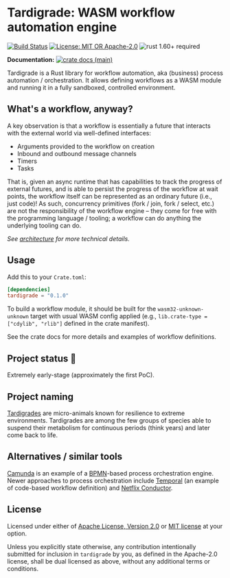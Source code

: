 # Tardigrade: WASM workflow automation engine

[![Build Status](https://github.com/slowli/tardigrade/workflows/CI/badge.svg?branch=main)](https://github.com/slowli/tardigrade/actions)
[![License: MIT OR Apache-2.0](https://img.shields.io/badge/License-MIT%2FApache--2.0-blue)](https://github.com/slowli/tardigrade#license)
![rust 1.60+ required](https://img.shields.io/badge/rust-1.60+-blue.svg?label=Required%20Rust)

**Documentation:**
[![crate docs (main)](https://img.shields.io/badge/main-yellow.svg?label=docs)](https://slowli.github.io/tardigrade/tardigrade/)

Tardigrade is a Rust library for workflow automation, aka (business) process 
automation / orchestration. It allows defining workflows as a WASM module and running it
in a fully sandboxed, controlled environment.

## What's a workflow, anyway?

A key observation is that a workflow is essentially a future that interacts with the external
world via well-defined interfaces:

- Arguments provided to the workflow on creation
- Inbound and outbound message channels
- Timers
- Tasks

That is, given an async runtime that has capabilities to track the progress of external
futures, and is able to persist the progress of the workflow at wait points, 
the workflow itself can be represented as an ordinary future (i.e., just code)!
As such, concurrency primitives (fork / join, fork / select, etc.)
are not the responsibility of the workflow engine – they come for free with
the programming language / tooling; a workflow can do anything the underlying tooling can do.

*See [architecture](ARCHITECTURE.md) for more technical details.*

## Usage

Add this to your `Crate.toml`:

```toml
[dependencies]
tardigrade = "0.1.0"
```

To build a workflow module, it should be built for the `wasm32-unknown-unknown` target
with usual WASM config applied (e.g., `lib.crate-type = ["cdylib", "rlib"]` defined
in the crate manifest).

See the crate docs for more details and examples of workflow definitions.

## Project status 🚧

Extremely early-stage (approximately the first PoC).

## Project naming

[Tardigrades](https://en.wikipedia.org/wiki/Tardigrade) are micro-animals
known for resilience to extreme environments. Tardigrades are among the few
groups of species able to suspend their metabolism for continuous periods
(think years) and later come back to life.

## Alternatives / similar tools

[Camunda] is an example of a [BPMN]-based process orchestration engine.
Newer approaches to process orchestration include
[Temporal] (an example of code-based workflow definition) and [Netflix Conductor].

## License

Licensed under either of [Apache License, Version 2.0](LICENSE-APACHE)
or [MIT license](LICENSE-MIT) at your option.

Unless you explicitly state otherwise, any contribution intentionally submitted
for inclusion in `tardigrade` by you, as defined in the Apache-2.0 license,
shall be dual licensed as above, without any additional terms or conditions.

[Camunda]: https://camunda.com/
[BPMN]: https://en.wikipedia.org/wiki/Business_Process_Model_and_Notation
[Temporal]: https://temporal.io/
[Netflix Conductor]: https://conductor.netflix.com/

